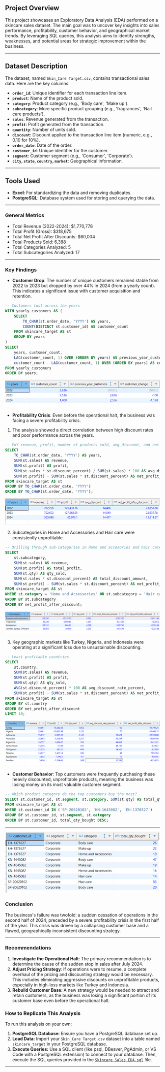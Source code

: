 ## Project Overview

This project showcases an Exploratory Data Analysis (EDA) performed on a skincare sales dataset. The main goal was to uncover key insights into sales performance, profitability, customer behavior, and geographical market trends. By leveraging SQL queries, this analysis aims to identify strengths, weaknesses, and potential areas for strategic improvement within the business.

---

## Dataset Description

The dataset, named `Skin_Care Target.csv`, contains transactional sales data. Here are the key columns:

* **`order_id`**: Unique identifier for each transaction line item.
* **`product`**: Name of the product sold.
* **`category`**: Product category (e.g., 'Body care', 'Make up').
* **`subcategory`**: More specific product grouping (e.g., 'fragrances', 'Nail care products').
* **`sales`**: Revenue generated from the transaction.
* **`profit`**: Profit generated from the transaction.
* **`quantity`**: Number of units sold.
* **`discount`**: Discount applied to the transaction line item (numeric, e.g., 0.10 for 10%).
* **`order_date`**: Date of the order.
* **`customer_id`**: Unique identifier for the customer.
* **`segment`**: Customer segment (e.g., 'Consumer', 'Corporate').
* **`city`, `state`, `country`, `market`**: Geographical information.

---

## Tools Used

* **Excel**: For standardizing the data and removing duplicates.
* **PostgreSQL**: Database system used for storing and querying the data.

---
### General Metrics
* Total Revenue (2022-2024): $1,770,778
* Total Profit (Gross): $318,675
* Total Net Profit After Discounts: $60,004
* Total Products Sold: 6,388
* Total Categories Analyzed: 5
* Total Subcategories Analyzed: 17

---

### Key Findings

- **Customer Drop**: The number of unique customers remained stable from 2022 to 2023 but dropped by over 44% in 2024 (from a yearly count). This indicates a significant issue with customer acquisition and retention.
``` SQL
-- Customers lost across the years
WITH yearly_customers AS (
    SELECT
        TO_CHAR(st.order_date, 'YYYY') AS years,
        COUNT(DISTINCT st.customer_id) AS customer_count
    FROM skincare_target AS st
    GROUP BY years
)
SELECT
    years, customer_count,
    LAG(customer_count, 1) OVER (ORDER BY years) AS previous_year_customers,
    customer_count - LAG(customer_count, 1) OVER (ORDER BY years) AS customer_change
FROM yearly_customers
ORDER BY years;
```
![Customer Drop](Images/CustomerDrop.png)

- **Profitability Crisis**: Even before the operational halt, the business was facing a severe profitability crisis.
1. The analysis showed a direct correlation between high discount rates and poor performance across the years.
``` SQL
-- YoY revenue, profit, number of products sold, avg_discount, and net profit afer discounts
SELECT 
	TO_CHAR(st.order_date, 'YYYY') AS years,
	SUM(st.sales) AS revenue,
	SUM(st.profit) AS profit,
	SUM(st.sales * st.discount_percent) / SUM(st.sales) * 100 AS avg_discount,
	SUM(st.profit) - SUM(st.sales * st.discount_percent) AS net_profit_after_discount
FROM skincare_target AS st
GROUP BY TO_CHAR(st.order_date, 'YYYY')
ORDER BY TO_CHAR(st.order_date, 'YYYY');
```
![Yearly Net Profit](Images/ProfitPerformance.png)

2. Subcategories in Home and Accessories and Hair care were consistently unprofitable.
``` SQL
-- Drilling through sub-categories in Home and accesories and hair care category department
SELECT
    st.subcategory,
    SUM(st.sales) AS revenue,
    SUM(st.profit) AS total_profit,
    SUM(st.qty) AS qty_sold,
    SUM(st.sales * st.discount_percent) AS total_discount_amount,
    SUM(st.profit) - SUM(st.sales * st.discount_percent) AS net_profit_after_discount
FROM skincare_target AS st
WHERE st.category = 'Home and Accessories' OR st.subcategory = 'Hair care'
GROUP BY st.subcategory
ORDER BY net_profit_after_discount;
```
![Subcategories](Images/SubProductCheck.png)  

3.  Key geographic markets like Turkey, Nigeria, and Indonesia were operating at a significant loss due to unsustainable discounting.
``` SQL
-- Least profitable countries
SELECT 
	st.country, 
	SUM(st.sales) AS revenue, 
	SUM(st.profit) AS profit,
	SUM(st.qty) AS qty_sold,
	AVG(st.discount_percent) * 100 AS avg_discount_rate_percent,
	SUM(st.profit) - SUM(st.sales * st.discount_percent) AS net_profit_after_discount
FROM skincare_target AS st
GROUP BY st.country
ORDER BY net_profit_after_discount
LIMIT 10;
```
![Least Profitable Countries](Images/CountryProfit.png)

- **Customer Behavior**: Top customers were frequently purchasing these heavily discounted, unprofitable products, meaning the business was losing money on its most valuable customer segment.
``` SQL
-- Which product category do the top customers buy the most?
SELECT st.customer_id, st.segment, st.category, SUM(st.qty) AS total_qty_bought
FROM skincare_target AS st
WHERE st.customer_id IN ('SP-20620102', 'KN-1645082', 'EH-1376527')
GROUP BY st.customer_id, st.segment, st.category
ORDER BY st.customer_id, total_qty_bought DESC;
```
***
![Top Customers frequent purchases](Images/CustomerPurchase.png)

### Conclusion

The business's failure was twofold: a sudden cessation of operations in the second half of 2024, preceded by a severe profitability crisis in the first half of the year. This crisis was driven by a collapsing customer base and a flawed, geographically inconsistent discounting strategy.

***

### Recommendations

1.  **Investigate the Operational Halt**: The primary recommendation is to determine the cause of the sudden stop in sales after July 2024.
2.  **Adjust Pricing Strategy**: If operations were to resume, a complete overhaul of the pricing and discounting strategy would be necessary. This includes eliminating aggressive discounts on unprofitable products, especially in high-loss markets like Turkey and Indonesia.
3.  **Rebuild Customer Base**: A new strategy would be needed to attract and retain customers, as the business was losing a significant portion of its customer base even before the operational halt.
    
### How to Replicate This Analysis

To run this analysis on your own:

1.  **PostgreSQL Database:** Ensure you have a PostgreSQL database set up.
2.  **Load Data:** Import your `Skin_Care Target.csv` dataset into a table named `skincare_target` in your PostgreSQL database.
3.  **Execute Queries:** Use a SQL client (like psql, DBeaver, PgAdmin, or VS Code with a PostgreSQL extension) to connect to your database. Then, execute the SQL queries provided in the [`Skincare_Sales_EDA.sql`](Skincare_Sales_EDA.sql) file.

---
